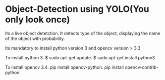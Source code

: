 # Object-Detection using YOLO(You only look once)
Its a live object detetction. It detects type of the object, displaying the name of the object with probability.

Its mandatory to install python version 3 and opencv version > 3.3


To install python 3.
$ sudo apt-get update.
$ sudo apt-get install python3

To install opencv 3.4.
pip install opencv-python.
pip install opencv-contrib-python

